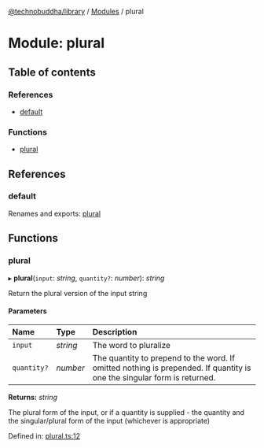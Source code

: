 [@technobuddha/library](../..) / [Modules](../Modules.md) / plural

# Module: plural

## Table of contents

### References

- [default](plural.md#default)

### Functions

- [plural](plural.md#plural)

## References

### default

Renames and exports: [plural](plural.md#plural)

## Functions

### plural

▸ **plural**(`input`: *string*, `quantity?`: *number*): *string*

Return the plural version of the input string

#### Parameters

| Name | Type | Description |
| :------ | :------ | :------ |
| `input` | *string* | The word to pluralize |
| `quantity?` | *number* | The quantity to prepend to the word.  If omitted nothing is prepended.  If quantity is one the singular form is returned. |

**Returns:** *string*

The plural form of the input, or if a quantity is supplied - the quantity and the singular/plural form of the input (whichever is appropriate)

Defined in: [plural.ts:12](../../src/plural.ts#L12)
